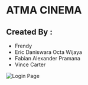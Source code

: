 # ATMA CINEMA

## Created By : 
- Frendy
- Eric Daniswara Octa Wijaya
- Fabian Alexander Pramana
- Vince Carter

![Login Page](login.png)
